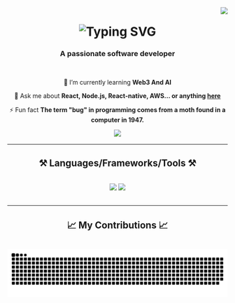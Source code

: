 <img align="right" src="https://visitor-badge.laobi.icu/badge?page_id=devaaks.devaaks" />

<h1 align="center">
   <img src="https://readme-typing-svg.herokuapp.com?font=Permanent+Marker&size=32&center=true&vcenter=true&duration=3500&pause=600&width=435&lines=Hi+There!+%F0%9F%91%8B;I'm+Ashish!" alt="Typing SVG" />
</h1>

<h3 align="center">A passionate software developer</h3>

<br/>

<div align="center">
 
  <!--🔭 I’m currently working on **React Interview Repo** -->
 
 🌱 I’m currently learning **Web3 And AI**

💬 Ask me about **React, Node.js, React-native, AWS... or anything [here](https://github.com/devaaks/devaaks/issues)**

⚡ Fun fact **The term "bug" in programming comes from a moth found in a computer in 1947.**

 </div>
 
<div align="center"> 
<!--   <a href="mailto:pedro.sales.muniz@gmail.com">
    <img src="https://img.shields.io/badge/Gmail-333333?style=for-the-badge&logo=gmail&logoColor=red" />
  </a> -->
  <a href="https://www.linkedin.com/in/aks24k/" target="_blank">
    <img src="https://img.shields.io/badge/LinkedIn-0077B5?style=for-the-badge&logo=linkedin&logoColor=white" target="_blank" />
  </a>
<!--   <a href="https://salesp07.github.io" target="_blank">
     <img src="https://img.shields.io/badge/Portfolio-FF5722?style=for-the-badge&logo=todoist&logoColor=white" target="_blank" /> <!-- sqlite, safari, google-chrome are other good icon options -->
  </a>
</div>

 <hr/>
 
<h2 align="center">⚒️ Languages/Frameworks/Tools ⚒️</h2>
<br/>
<div align="center">
    <img src="https://skillicons.dev/icons?i=react,nextjs,javascript,typescript,webpack,babel,tailwind,bootstrap,mui,html,css,vscode,github,figma,git" />
    <img src="https://skillicons.dev/icons?i=nodejs,python,express,flask,aws,java,firebase,mongodb,postgres,mysql,kubernetes,docker" />
   <br>
</div>

<br/>
<hr/>

<div align="center">
  <h2>📈 My Contributions 📈</h2>
  <br>
  <img alt="snake eating my contributions" src="https://raw.githubusercontent.com/devaaks/devaaks/output/github-contribution-grid-snake.svg" />
  
  <br/><br/><br/>
</div>
